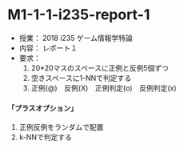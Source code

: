 # M1-1-1-i235-report-1

* 授業： 2018 i235 ゲーム情報学特論
* 内容： レポート１
* 要求： 
  1. 20*20マスのスペースに正例と反例5個ずつ
  2. 空きスペースに1-NNで判定する
  3. 正例(@)　反例(X)　正例判定(o)　反例判定(x)
#### 「プラスオプション」
  1. 正例反例をランダムで配置
  2. k-NNで判定する

